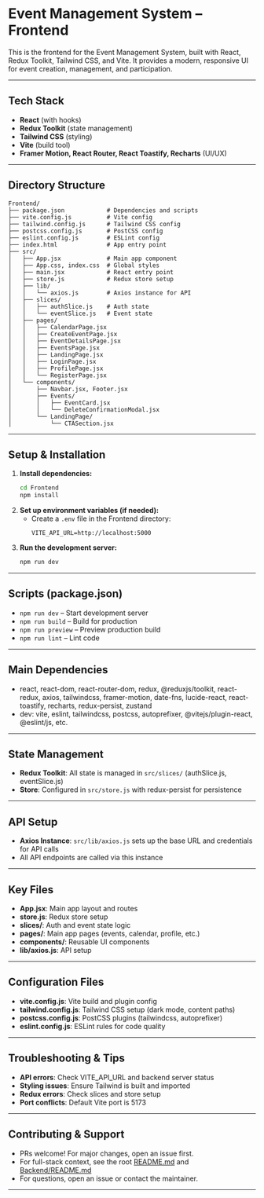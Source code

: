 # Event Management System – Frontend

This is the frontend for the Event Management System, built with React, Redux Toolkit, Tailwind CSS, and Vite. It provides a modern, responsive UI for event creation, management, and participation.

---

## Tech Stack
- **React** (with hooks)
- **Redux Toolkit** (state management)
- **Tailwind CSS** (styling)
- **Vite** (build tool)
- **Framer Motion, React Router, React Toastify, Recharts** (UI/UX)

---

## Directory Structure
```
Frontend/
├── package.json            # Dependencies and scripts
├── vite.config.js          # Vite config
├── tailwind.config.js      # Tailwind CSS config
├── postcss.config.js       # PostCSS config
├── eslint.config.js        # ESLint config
├── index.html              # App entry point
├── src/
│   ├── App.jsx             # Main app component
│   ├── App.css, index.css  # Global styles
│   ├── main.jsx            # React entry point
│   ├── store.js            # Redux store setup
│   ├── lib/
│   │   └── axios.js        # Axios instance for API
│   ├── slices/
│   │   ├── authSlice.js    # Auth state
│   │   └── eventSlice.js   # Event state
│   ├── pages/
│   │   ├── CalendarPage.jsx
│   │   ├── CreateEventPage.jsx
│   │   ├── EventDetailsPage.jsx
│   │   ├── EventsPage.jsx
│   │   ├── LandingPage.jsx
│   │   ├── LoginPage.jsx
│   │   ├── ProfilePage.jsx
│   │   └── RegisterPage.jsx
│   └── components/
│       ├── Navbar.jsx, Footer.jsx
│       ├── Events/
│       │   ├── EventCard.jsx
│       │   └── DeleteConfirmationModal.jsx
│       └── LandingPage/
│           └── CTASection.jsx
```

---

## Setup & Installation

1. **Install dependencies:**
   ```bash
   cd Frontend
   npm install
   ```
2. **Set up environment variables (if needed):**
   - Create a `.env` file in the Frontend directory:
     ```env
     VITE_API_URL=http://localhost:5000
     ```
3. **Run the development server:**
   ```bash
   npm run dev
   ```

---

## Scripts (package.json)
- `npm run dev` – Start development server
- `npm run build` – Build for production
- `npm run preview` – Preview production build
- `npm run lint` – Lint code

---

## Main Dependencies
- react, react-dom, react-router-dom, redux, @reduxjs/toolkit, react-redux, axios, tailwindcss, framer-motion, date-fns, lucide-react, react-toastify, recharts, redux-persist, zustand
- dev: vite, eslint, tailwindcss, postcss, autoprefixer, @vitejs/plugin-react, @eslint/js, etc.

---

## State Management
- **Redux Toolkit**: All state is managed in `src/slices/` (authSlice.js, eventSlice.js)
- **Store**: Configured in `src/store.js` with redux-persist for persistence

---

## API Setup
- **Axios Instance**: `src/lib/axios.js` sets up the base URL and credentials for API calls
- All API endpoints are called via this instance

---

## Key Files
- **App.jsx**: Main app layout and routes
- **store.js**: Redux store setup
- **slices/**: Auth and event state logic
- **pages/**: Main app pages (events, calendar, profile, etc.)
- **components/**: Reusable UI components
- **lib/axios.js**: API setup

---

## Configuration Files
- **vite.config.js**: Vite build and plugin config
- **tailwind.config.js**: Tailwind CSS setup (dark mode, content paths)
- **postcss.config.js**: PostCSS plugins (tailwindcss, autoprefixer)
- **eslint.config.js**: ESLint rules for code quality

---

## Troubleshooting & Tips
- **API errors**: Check VITE_API_URL and backend server status
- **Styling issues**: Ensure Tailwind is built and imported
- **Redux errors**: Check slices and store setup
- **Port conflicts**: Default Vite port is 5173

---

## Contributing & Support
- PRs welcome! For major changes, open an issue first.
- For full-stack context, see the root [README.md](../README.md) and [Backend/README.md](../Backend/README.md)
- For questions, open an issue or contact the maintainer.

---